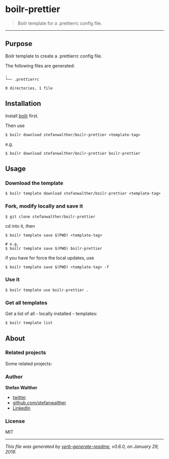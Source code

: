 # boilr-prettier

> Boilr template for a .prettierrc config file.

---

## Purpose
Boilr template to create a .prettierrc config file.

The following files are generated:

```
.
└── .prettierrc

0 directories, 1 file

```

## Installation
Install [boilr](https://github.com/tmrts/boilr) first. 

Then use 

```
$ boilr download stefanwalther/boilr-prettier <template-tag>
```

e.g.
```
$ boilr download stefanwalther/boilr-prettier boilr-prettier
```

## Usage
### Download the template

```
$ boilr template download stefanwalther/boilr-prettier <template-tag>
```

### Fork, modify locally and save it

```
$ git clone stefanwalther/boilr-prettier
```

cd into it, then

```
$ boilr template save $(PWD) <template-tag>

# e.g. 
$ boilr template save $(PWD) boilr-prettier
```

if you have for force the local updates, use

```
$ boilr template save $(PWD) <template-tag> -f
```

### Use it

```
$ boilr template use boilr-prettier .
```

### Get all templates

Get a list of all - locally installed - templates:

```
$ boilr template list
```

## About

### Related projects
Some related projects:

 

### Author
**Stefan Walther**

* [twitter](http://twitter.com/waltherstefan)  
* [github.com/stefanwalther](http://github.com/stefanwalther) 
* [LinkedIn](https://www.linkedin.com/in/stefanwalther/) 

### License
MIT

***

_This file was generated by [verb-generate-readme](https://github.com/verbose/verb-generate-readme), v0.6.0, on January 29, 2019._

